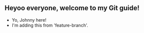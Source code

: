 ## Heyoo everyone, welcome to my Git guide!

- Yo, Johnny here!
- I'm adding this from 'feature-branch'.
